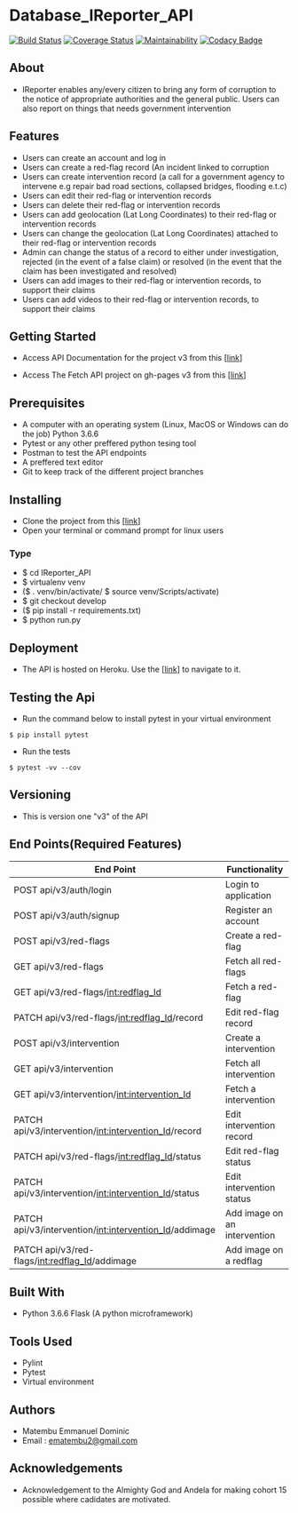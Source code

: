 # Database_IReporter_API

[![Build Status](https://travis-ci.org/ManuelDominic/IReporter_API.svg?branch=database)](https://travis-ci.org/ManuelDominic/IReporter_API) [![Coverage Status](https://coveralls.io/repos/github/ManuelDominic/IReporter_API/badge.svg?branch=database)](https://coveralls.io/github/ManuelDominic/IReporter_API?branch=database) [![Maintainability](https://api.codeclimate.com/v1/badges/b1d60dcdfe7abdbbfdd6/maintainability)](https://codeclimate.com/github/ManuelDominic/IReporter_API/maintainability) [![Codacy Badge](https://api.codacy.com/project/badge/Grade/50263e1fad074ebb8f914be692d1fadc)](https://www.codacy.com/app/ManuelDominic/IReporter_API?utm_source=github.com&amp;utm_medium=referral&amp;utm_content=ManuelDominic/IReporter_API&amp;utm_campaign=Badge_Grade)

## About

-   IReporter enables any/every citizen to bring any form of corruption to the notice of appropriate authorities and the general public. Users can also report on things that needs government intervention

## Features

-   Users can create an account and log in
-   Users can create a red-flag record (An incident linked to corruption
-   Users can create intervention record (a call for a government agency to intervene e.g repair bad road sections, collapsed bridges, flooding e.t.c)
-   Users can edit their red-flag or intervention records
-   Users can delete their red-flag or intervention records
-   Users can add geolocation (Lat Long Coordinates) to their red-flag or intervention records
-   Users can change the geolocation (Lat Long Coordinates) attached to their red-flag or intervention records
-   Admin can change the status of a record to either under investigation, rejected (in the event of a false claim) or resolved (in the event that the claim has been investigated and resolved)
-   Users can add images to their red-flag or intervention records, to support their claims
-   Users can add videos to their red-flag or intervention records, to support their claims

## Getting Started

-   Access API Documentation for the project v3 from this [[link](https://app.swaggerhub.com/apis/ManuelDominic/Ireporterv3/1.0.0)]

-   Access The Fetch API project on gh-pages v3 from this [[link](https://manueldominic.github.io/Database_IReporter_API/)]

## Prerequisites

-   A computer with an operating system (Linux, MacOS or Windows can do the job) Python 3.6.6
-   Pytest or any other preffered python tesing tool
-   Postman to test the API endpoints
-   A preffered text editor
-   Git to keep track of the different project branches

## Installing

-   Clone the project from this [[link](https://github.com/ManuelDominic/Database_IReporter_API.git)]
-   Open your terminal or command prompt for linux users

### Type

-   $ cd IReporter_API
-   $ virtualenv venv
-   ($ . venv/bin/activate/ $ source venv/Scripts/activate)
-   $ git checkout develop
-   ($ pip install -r requirements.txt)
-   $ python run.py

## Deployment

-   The API is hosted on Heroku. Use the [[link](https://ireporter-api-v3.herokuapp.com/api/v1/)] to navigate to it.

## Testing the Api

-   Run the command below to install pytest in your virtual environment
```
$ pip install pytest
```
-   Run the tests
```
$ pytest -vv --cov
```

## Versioning

-   This is version one "v3" of the API

## End Points(Required Features)

|                   End Point                               |           Functionality       |
|  ---------------------------------------------------------|-------------------------------
| POST   api/v3/auth/login                                  | Login to application          |
| POST   api/v3/auth/signup                                 | Register an account           |
| POST   api/v3/red-flags                                   | Create a red-flag             |
| GET    api/v3/red-flags                                   | Fetch all red-flags           |
| GET    api/v3/red-flags/<int:redflag_Id>                  | Fetch a red-flag              |
| PATCH  api/v3/red-flags/<int:redflag_Id>/record           | Edit red-flag record          |
| POST   api/v3/intervention                                | Create a intervention         |
| GET    api/v3/intervention                                | Fetch all intervention        |
| GET    api/v3/intervention/<int:intervention_Id>          | Fetch a intervention          |
| PATCH  api/v3/intervention/<int:intervention_Id>/record   | Edit intervention record      |
| PATCH  api/v3/red-flags/<int:redflag_Id>/status           | Edit red-flag status          |
| PATCH  api/v3/intervention/<int:intervention_Id>/status   | Edit intervention status      |
| PATCH  api/v3/intervention/<int:intervention_Id>/addimage | Add image on an intervention  |
| PATCH  api/v3/red-flags/<int:redflag_Id>/addimage         | Add image on a redflag        |

## Built With

-   Python 3.6.6 Flask (A python microframework)

## Tools Used

-   Pylint
-   Pytest
-   Virtual environment

## Authors

-   Matembu Emmanuel Dominic
-   Email : ematembu2@gmail.com

## Acknowledgements

-   Acknowledgement to the Almighty God and Andela for making cohort 15 possible where cadidates are motivated.
